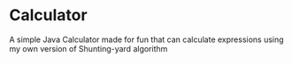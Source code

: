 # Calculator
A simple Java Calculator made for fun that can calculate expressions using my own version of Shunting-yard algorithm

